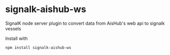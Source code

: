 # signalk-aishub-ws
SignalK node server plugin to convert data from AisHub's web api to signalk vessels

Install with

`npm install signalk-aishub-ws`
